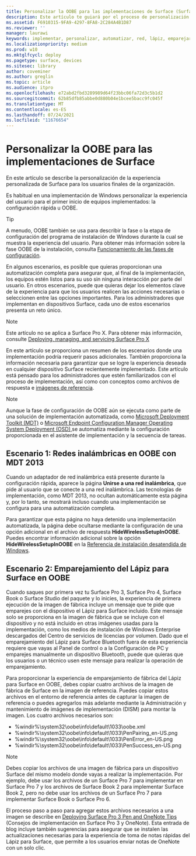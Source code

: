```yaml
---
title: Personalizar la OOBE para las implementaciones de Surface (Surface)
description: Este artículo te guiará por el proceso de personalización de la experiencia del primer inicio en Surface para los usuarios finales de tu organización.
ms.assetid: F6910315-9FA9-4297-8FA8-2C284A4B1D87
ms.reviewer: ''
manager: laurawi
keywords: implementar, personalizar, automatizar, red, lápiz, emparejar, arranque
ms.localizationpriority: medium
ms.prod: w10
ms.mktglfcycl: deploy
ms.pagetype: surface, devices
ms.sitesec: library
author: coveminer
ms.author: greglin
ms.topic: article
ms.audience: itpro
ms.openlocfilehash: e72abd2fbd3289989d64f23bbc06fa72d3c5b1d2
ms.sourcegitcommit: 62b85dfb85abbe0d880b04e1bcee5bacc9fc045f
ms.translationtype: MT
ms.contentlocale: es-ES
ms.lasthandoff: 07/24/2021
ms.locfileid: "11676654"
---
```

# <a name="customize-the-oobe-for-surface-deployments"></a>Personalizar la OOBE para las implementaciones de Surface

En este artículo se describe la personalización de la experiencia personalizada de Surface para los usuarios finales de la organización.

Es habitual en una implementación de Windows personalizar la experiencia del usuario para el primer inicio de equipos implementados: la configuración rápida u OOBE.

>[!TIP]
>A menudo, OOBE también se usa para describir la fase o la etapa de configuración del programa de instalación de Windows durante la cual se muestra la experiencia del usuario. Para obtener más información sobre la fase OOBE de la instalación, consulta [Funcionamiento de las fases de configuración](/windows-hardware/manufacture/desktop/how-configuration-passes-work).

En algunos escenarios, es posible que quieras proporcionan una automatización completa para asegurar que, al final de la implementación, los equipos estén listos para su uso sin ninguna interacción por parte del usuario. En otros escenarios, puede que quieras dejar los elementos clave de la experiencia para que los usuarios realicen las acciones necesarias o seleccionen entre las opciones importantes. Para los administradores que implementan en dispositivos Surface, cada uno de estos escenarios presenta un reto único.

> [!NOTE]
> Este artículo no se aplica a Surface Pro X. Para obtener más información, consulte [Deploying, managing, and servicing Surface Pro X](surface-pro-arm-app-management.md)

En este artículo se proporciona un resumen de los escenarios donde una implementación podría requerir pasos adicionales. También proporciona la información necesaria para garantizar que se logre la experiencia deseada en cualquier dispositivo Surface recientemente implementado. Este artículo está pensado para los administradores que estén familiarizados con el proceso de implementación, así como con conceptos como archivos de respuesta e [imágenes de referencia](https://technet.microsoft.com/itpro/windows/deploy/create-a-windows-10-reference-image).

>[!NOTE]
>Aunque la fase de configuración de OOBE aún se ejecuta como parte de una solución de implementación automatizada, como [Microsoft Deployment Toolkit (MDT)](/mem/configmgr/mdt) o [Microsoft Endpoint Configuration Manager Operating System Deployment (OSD),](/mem/configmgr/osd/)se automatiza mediante la configuración proporcionada en el asistente de implementación y la secuencia de tareas.

## <a name="scenario-1-wireless-networking-in-oobe-with-mdt-2013"></a>Escenario 1: Redes inalámbricas en OOBE con MDT 2013

Cuando un adaptador de red inalámbrica está presente durante la configuración rápida, aparece la página **Unirse a una red inalámbrica**, que pide al usuario que se conecte a una red inalámbrica. Las tecnologías de implementación, como MDT 2013, no ocultan automáticamente esta página y, por lo tanto, se mostrará incluso cuando una implementación se configura para una automatización completa.

Para garantizar que esta página no haya detenido una implementación automatizada, la página debe ocultarse mediante la configuración de una opción adicional en el archivo de respuesta **HideWirelessSetupInOOBE**. Puedes encontrar información adicional sobre la opción **HideWirelessSetupInOOBE** en la [Referencia de instalación desatendida de Windows](/previous-versions/windows/it-pro/windows-8.1-and-8/ff716213(v=win.10)).

## <a name="scenario-2-surface-pen-pairing-in-oobe"></a>Escenario 2: Emparejamiento del Lápiz para Surface en OOBE

Cuando saques por primera vez tu Surface Pro 3, Surface Pro 4, Surface Book o Surface Studio del paquete y lo inicies, la experiencia de primera ejecución de la imagen de fábrica incluye un mensaje que te pide que emparejes con el dispositivo el Lápiz para Surface incluido. Este mensaje solo se proporciona en la imagen de fábrica que se incluye con el dispositivo y no está incluido en otras imágenes usadas para la implementación, como los medios de instalación de Windows Enterprise descargados del Centro de servicios de licencias por volumen. Dado que el emparejamiento del Lápiz para Surface Bluetooth fuera de esta experiencia requiere que vayas al Panel de control o a la Configuración de PC y emparejes manualmente un dispositivo Bluetooth, puede que quieras que los usuarios o un técnico usen este mensaje para realizar la operación de emparejamiento.

Para proporcionar la experiencia de emparejamiento de fábrica del Lápiz para Surface en OOBE, debes copiar cuatro archivos de la imagen de fábrica de Surface en la imagen de referencia. Puedes copiar estos archivos en el entorno de referencia antes de capturar la imagen de referencia o puedes agregarlos más adelante mediante la Administración y mantenimiento de imágenes de implementación (DISM) para montar la imagen. Los cuatro archivos necesarios son:

- %windir%\\system32\\oobe\\info\\default\\1033\\oobe.xml
- %windir%\\system32\\oobe\\info\\default\\1033\\PenPairing\_en-US.png
- %windir%\\system32\\oobe\\info\\default\\1033\\PenError\_en-US.png
- %windir%\\system32\\oobe\\info\\default\\1033\\PenSuccess\_en-US.png

>[!NOTE]
>Debes copiar los archivos de una imagen de fábrica para un dispositivo Surface del mismo modelo donde vayas a realizar la implementación. Por ejemplo, debe usar los archivos de un Surface Pro 7 para implementar en Surface Pro 7 y los archivos de Surface Book 2 para implementar Surface Book 2, pero no debe usar los archivos de un Surface Pro 7 para implementar Surface Book o Surface Pro 6.

El proceso paso a paso para agregar estos archivos necesarios a una imagen se describe en [Deploying Surface Pro 3 Pen and OneNote Tips](https://blogs.technet.microsoft.com/askcore/2014/07/15/deploying-surface-pro-3-pen-and-onenote-tips/) (Consejos de implementación en Surface Pro 3 y OneNote). Esta entrada de blog incluye también sugerencias para asegurar que se instalen las actualizaciones necesarias para la experiencia de toma de notas rápidas del Lápiz para Surface, que permite a los usuarios enviar notas de OneNote con un solo clic.

